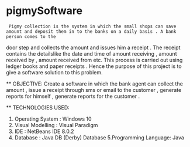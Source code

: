 # pigmySoftware

     Pigmy collection is the system in which the small shops can save amount and deposit them in to the banks on a daily basis . A bank person comes to the 
door step and collects the amount and issues him a receipt . The receipt contains the detailslike the date and time of amount receiving  , amount received by , amount received from etc. 
         This process is carried out using ledger books and paper receipts . Hence the purpose of this project is to give a software solution to this problem.


** OBJECTIVE:
        Create a software in which the bank agent can collect the amount , issue a receipt through sms or email to the customer , generate reports for himself ,  generate reports for the customer .


** TECHNOLOGIES USED: 
1. Operating System   : Windows 10
2. Visual Modelling   : Visual Paradigm
3. IDE                : NetBeans IDE 8.0.2
4. Database           : Java DB (Derby) Database
5.Programming Language: Java


